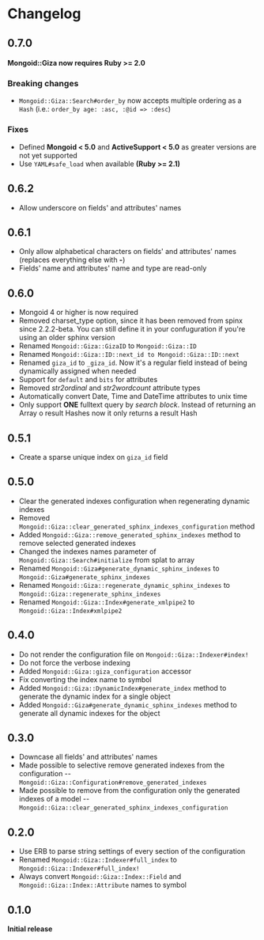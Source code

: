 # Changelog

## 0.7.0

#### Mongoid::Giza now requires Ruby >= 2.0

### Breaking changes

* `Mongoid::Giza::Search#order_by` now accepts multiple ordering as a `Hash` (i.e.: `order_by age: :asc, :@id => :desc`)

### Fixes

* Defined **Mongoid < 5.0** and **ActiveSupport < 5.0** as greater versions are not yet supported
* Use `YAML#safe_load` when available **(Ruby >= 2.1)**

## 0.6.2

* Allow underscore on fields' and attributes' names

## 0.6.1

* Only allow alphabetical characters on fields' and attributes' names (replaces everything else with **-**)
* Fields' name and attributes' name and type are read-only

## 0.6.0

* Mongoid 4 or higher is now required
* Removed charset_type option, since it has been removed from spinx since 2.2.2-beta. You can still define it in your confuguration if you're using an older sphinx version
* Renamed `Mongoid::Giza::GizaID` to `Mongoid::Giza::ID`
* Renamed `Mongoid::Giza::ID::next_id to Mongoid::Giza::ID::next`
* Renamed `giza_id` to `_giza_id`. Now it's a regular field instead of being dynamically assigned when needed
* Support for `default` and `bits` for attributes
* Removed *str2ordinal* and *str2wordcount* attribute types
* Automatically convert Date, Time and DateTime attributes to unix time
* Only support **ONE** fulltext query by *search block*. Instead of returning an Array o result Hashes now it only returns a result Hash

## 0.5.1

* Create a sparse unique index on `giza_id` field

## 0.5.0

* Clear the generated indexes configuration when regenerating dynamic indexes
* Removed `Mongoid::Giza::clear_generated_sphinx_indexes_configuration` method
* Added `Mongoid::Giza::remove_generated_sphinx_indexes` method to remove selected generated indexes
* Changed the indexes names parameter of `Mongoid::Giza::Search#initialize` from splat to array
* Renamed `Mongoid::Giza#generate_dynamic_sphinx_indexes` to `Mongoid::Giza#generate_sphinx_indexes`
* Renamed `Mongoid::Giza::regenerate_dynamic_sphinx_indexes` to `Mongoid::Giza::regenerate_sphinx_indexes`
* Renamed `Mongoid::Giza::Index#generate_xmlpipe2` to `Mongoid::Giza::Index#xmlpipe2`

## 0.4.0

* Do not render the configuration file on `Mongoid::Giza::Indexer#index!`
* Do not force the verbose indexing
* Added `Mongoid::Giza::giza_configuration` accessor
* Fix converting the index name to symbol
* Added `Mongoid::Giza::DynamicIndex#generate_index` method to generate the dynamic index for a single object
* Added `Mongoid::Giza#generate_dynamic_sphinx_indexes` method to generate all dynamic indexes for the object

## 0.3.0

* Downcase all fields' and attributes' names
* Made possible to selective remove generated indexes from the configuration -- `Mongoid::Giza::Configuration#remove_generated_indexes`
* Made possible to remove from the configuration only the generated indexes of a model -- `Mongoid::Giza::clear_generated_sphinx_indexes_configuration`

## 0.2.0

* Use ERB to parse string settings of every section of the configuration
* Renamed `Mongoid::Giza::Indexer#full_index` to `Mongoid::Giza::Indexer#full_index!`
* Always convert `Mongoid::Giza::Index::Field` and `Mongoid::Giza::Index::Attribute` names to symbol

## 0.1.0

**Initial release**
